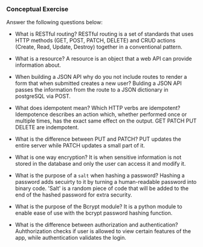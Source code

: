 ### Conceptual Exercise

Answer the following questions below:

- What is RESTful routing?
RESTful routing is a set of standards that uses HTTP methods (GET, POST, PATCH, DELETE) and CRUD actions (Create, Read, Update, Destroy) together in a conventional pattern.


- What is a resource?
A resource is an object that a web API can provide information about.


- When building a JSON API why do you not include routes to render a form that when submitted creates a new user?
Bulding a JSON API passes the information from the route to a JSON dictionary in postgreSQL via POST.


- What does idempotent mean? Which HTTP verbs are idempotent?
Idempotence describes an action which, whether performed once or multiple times, has the exact same effect on the output. GET PATCH PUT DELETE are indempotent.


- What is the difference between PUT and PATCH?
PUT updates the entire server while PATCH updates a small part of it.


- What is one way encryption?
It is when sensitive information is not stored in the database and only the user can access it and modify it.


- What is the purpose of a `salt` when hashing a password?
Hashing a password adds secuirty to it by turning a human-readable password into binary code. 'Salt' is a random piece of code that will be added to the end of the hashed password for extra security.


- What is the purpose of the Bcrypt module?
It is a python module to enable ease of use with the bcrypt password hashing function.


- What is the difference between authorization and authentication?
Auhthorization checks if user is allowed to view certain features of the app, while authentication validates the login.